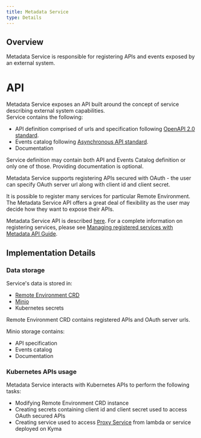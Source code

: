 ```yaml
---
title: Metadata Service
type: Details
---
```


## Overview

Metadata Service is responsible for registering APIs and events exposed by an external system.         
    
# API

Metadata Service exposes an API built around the concept of service describing external system capabilities.    
Service contains the following:
- API definition comprised of urls and specification following [OpenAPI 2.0 standard](https://github.com/OAI/OpenAPI-Specification/blob/master/versions/2.0.md).
- Events catalog following [Asynchronous API standard](https://github.com/asyncapi/asyncapi/blob/develop/schema/asyncapi.json).
- Documentation 

Service definition may contain both API and Events Catalog definition or only one of those. Providing documentation is optional.  

Metadata Service supports registering APIs secured with OAuth - the user can specify OAuth server url along with client id and client secret.

It is possible to register many services for particular Remote Environment. The Metadata Service API offers a great deal of flexibility as the user may decide how they want to expose their APIs.      

Metadata Service API is described [here](https://github.com/kyma-project/kyma/blob/master/docs/application-connector/docs/assets/metadataapi.yam).
For a complete information on registering services, please see [Managing registered services with Metadata API Guide](TODO). 


## Implementation Details

### Data storage

Service's data is stored in:
- [Remote Environment CRD](https://github.com/kyma-project/kyma/blob/master/docs/application-connector/docs/040-cr-remote-evironment.md)
- [Minio](https://minio.io/)
- Kubernetes secrets

Remote Environment CRD contains registered APIs and OAuth server urls. 

Minio storage contains:
- API specification
- Events catalog
- Documentation

### Kubernetes APIs usage 

Metadata Service interacts with Kubernetes APIs to perform the following tasks:
- Modifying Remote Environment CRD instance
- Creating secrets containing client id and client secret used to access OAuth secured APIs
- Creating service used to access [Proxy Service](TODO) from lambda or service deployed on Kyma  

     